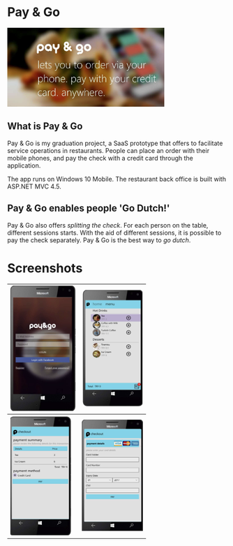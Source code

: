# Pay & Go
![Pay&Go Landing Page](./doc/payngo-landing.png) 

## What is Pay & Go
Pay & Go is my graduation project, a SaaS prototype that offers to facilitate service operations in restaurants. People can place an order with their mobile phones, and pay the check with a credit card through the application. 

The app runs on Windows 10 Mobile. The restaurant back office is built with ASP.NET MVC 4.5.

## Pay & Go enables people 'Go Dutch!'
Pay  & Go also offers <i>splitting the check</i>. For each person on the table, different sessions starts.
With the aid of different sessions, it is possible to pay the check separately. Pay & Go is the best way to <i>go dutch</i>.


# Screenshots
| ![Pay&Go Login Screen](./doc/payngo-1.png) | ![Restaurant Menu](./doc/payngo-menu.png) |
|--|--|
| ![Checkout Page](./doc/payngo-checkout.png) | ![Payment Page](./doc/payngo-payment.png) |


